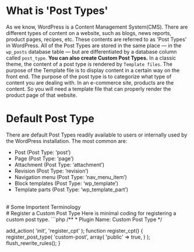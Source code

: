 # What is 'Post Types'
As we know, WordPress is a Content Management System(CMS). There are different types of content on a website, such as blogs, news reports, product pages, recipes, etc. These contents are referred to as 'Post Types' in WordPress.
All of the Post Types are stored in the same place — in the `wp_posts` database table — but are differentiated by a database column called `post_type`. **You can also create Custom Post Types.**
In a classic theme, the content of a post type is rendered by `Template files`. The purpose of the Template file is to display content in a certain way on the front end. The purpose of the post type is to categorize what type of content you are dealing with. In an e-commerce site, products are the content. So you will need a template file that can properly render the product page of that website.
<br>
# Default Post Type
There are default Post Types readily available to users or internally used by the WordPress installation. The most common are:
-   Post (Post Type: ‘post’)
-   Page (Post Type: ‘page’)
-   Attachment (Post Type: ‘attachment’)
-   Revision (Post Type: ‘revision’)
-   Navigation menu (Post Type: ‘nav_menu_item’)
-   Block templates (Post Type: ‘wp_template’)
-   Template parts (Post Type: ‘wp_template_part’)
<br>
# Some Importent Terminology

<br>
# Register a Custom Post Type
Here is minimal coding for registering a custom post type.
```php
/**
 * Plugin Name: Custom Post Type
 */

add_action( 'init', 'register_cpt' );
function register_cpt() {
    register_post_type(
        'custom-post',
        array(
            'public' => true,
        )
    );
    flush_rewrite_rules();
}
```
